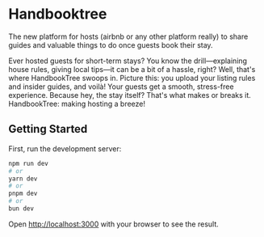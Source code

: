 # Handbooktree

The new platform for hosts (airbnb or any other platform really) to share guides and valuable things to do once guests book their stay.

Ever hosted guests for short-term stays? You know the drill—explaining house rules, giving local tips—it can be a bit of a hassle, right? Well, that's where HandbookTree swoops in. Picture this: you upload your listing rules and insider guides, and voilà! Your guests get a smooth, stress-free experience. Because hey, the stay itself? That's what makes or breaks it. HandbookTree: making hosting a breeze!

## Getting Started

First, run the development server:

```bash
npm run dev
# or
yarn dev
# or
pnpm dev
# or
bun dev
```

Open [http://localhost:3000](http://localhost:3000) with your browser to see the result.

